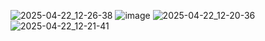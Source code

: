 ![2025-04-22_12-26-38](https://github.com/user-attachments/assets/67ecf1f8-31c9-45c1-b3d4-0de8cbec941a)
![image](https://github.com/user-attachments/assets/a65cd8e8-b155-4ad9-875e-d9a39f951131)
![2025-04-22_12-20-36](https://github.com/user-attachments/assets/2e75e131-919b-48a3-b5b2-d81edf84b1c3)
![2025-04-22_12-21-41](https://github.com/user-attachments/assets/5b54ce94-5c29-4914-bfe9-d6d6e57d22c9)





